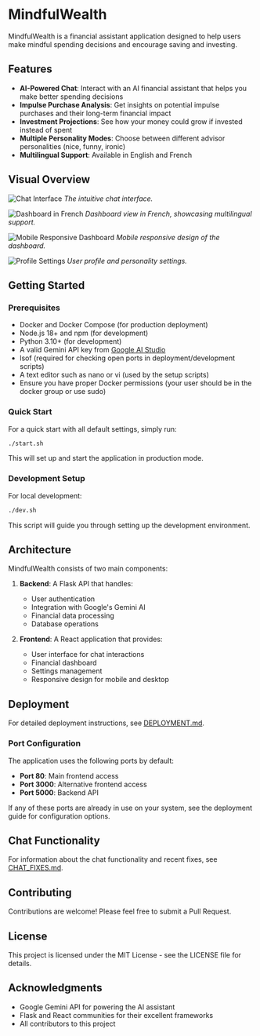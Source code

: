 # MindfulWealth

MindfulWealth is a financial assistant application designed to help users make mindful spending decisions and encourage saving and investing.

## Features

- **AI-Powered Chat**: Interact with an AI financial assistant that helps you make better spending decisions
- **Impulse Purchase Analysis**: Get insights on potential impulse purchases and their long-term financial impact
- **Investment Projections**: See how your money could grow if invested instead of spent
- **Multiple Personality Modes**: Choose between different advisor personalities (nice, funny, ironic)
- **Multilingual Support**: Available in English and French

## Visual Overview

![Chat Interface](img/chat_interface.png)
*The intuitive chat interface.*

![Dashboard in French](img/Dashboard%20inFrench.png)
*Dashboard view in French, showcasing multilingual support.*

![Mobile Responsive Dashboard](img/dasboard_mobile_responsive.png)
*Mobile responsive design of the dashboard.*

![Profile Settings](img/profil-setting.png)
*User profile and personality settings.*

## Getting Started

### Prerequisites

- Docker and Docker Compose (for production deployment)
- Node.js 18+ and npm (for development)
- Python 3.10+ (for development)
- A valid Gemini API key from [Google AI Studio](https://ai.google.dev/)
- lsof (required for checking open ports in deployment/development scripts)
- A text editor such as nano or vi (used by the setup scripts)
- Ensure you have proper Docker permissions (your user should be in the docker group or use sudo)

### Quick Start

For a quick start with all default settings, simply run:

```bash
./start.sh
```

This will set up and start the application in production mode.

### Development Setup

For local development:

```bash
./dev.sh
```

This script will guide you through setting up the development environment.

## Architecture

MindfulWealth consists of two main components:

1. **Backend**: A Flask API that handles:
   - User authentication
   - Integration with Google's Gemini AI
   - Financial data processing
   - Database operations

2. **Frontend**: A React application that provides:
   - User interface for chat interactions
   - Financial dashboard
   - Settings management
   - Responsive design for mobile and desktop

## Deployment

For detailed deployment instructions, see [DEPLOYMENT.md](DEPLOYMENT.md).

### Port Configuration

The application uses the following ports by default:

- **Port 80**: Main frontend access
- **Port 3000**: Alternative frontend access
- **Port 5000**: Backend API

If any of these ports are already in use on your system, see the deployment guide for configuration options.

## Chat Functionality

For information about the chat functionality and recent fixes, see [CHAT_FIXES.md](CHAT_FIXES.md).

## Contributing

Contributions are welcome! Please feel free to submit a Pull Request.

## License

This project is licensed under the MIT License - see the LICENSE file for details.

## Acknowledgments

- Google Gemini API for powering the AI assistant
- Flask and React communities for their excellent frameworks
- All contributors to this project
